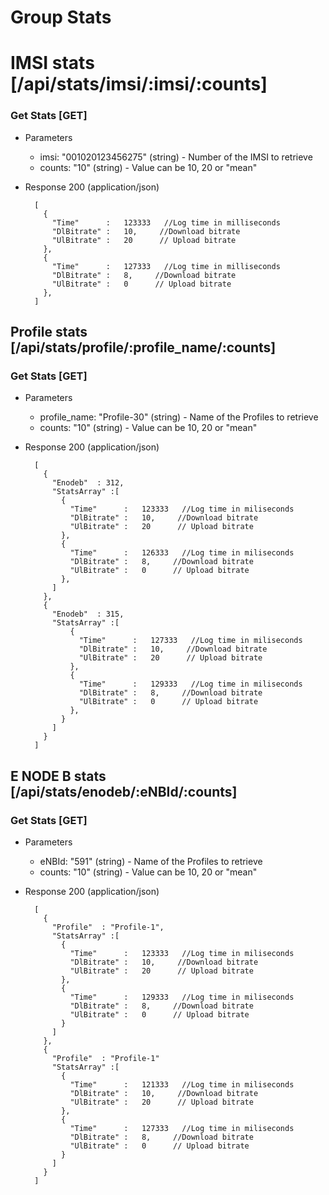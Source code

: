 # Group Stats

# IMSI stats [/api/stats/imsi/:imsi/:counts]

### Get Stats [GET]

+ Parameters
    + imsi: "001020123456275" (string) - Number of the IMSI to retrieve
    + counts: "10" (string) - Value can be 10, 20 or  "mean"

+ Response 200 (application/json)
      
        [
          {
            "Time"      :   123333   //Log time in milliseconds 
            "DlBitrate" :   10,     //Download bitrate  
            "UlBitrate" :   20      // Upload bitrate 
          },
          {
            "Time"      :   127333   //Log time in milliseconds
            "DlBitrate" :   8,     //Download bitrate  
            "UlBitrate" :   0      // Upload bitrate 
          },
        ]

## Profile stats [/api/stats/profile/:profile_name/:counts]

### Get Stats [GET]

+ Parameters
    + profile_name: "Profile-30" (string) - Name of the Profiles to retrieve
    + counts: "10" (string) - Value can be 10, 20 or  "mean"

+ Response 200 (application/json)
      
        [
          {
            "Enodeb"  : 312,
            "StatsArray" :[
              { 
                "Time"      :   123333   //Log time in miliseconds
                "DlBitrate" :   10,     //Download bitrate  
                "UlBitrate" :   20      // Upload bitrate 
              },
              {
                "Time"      :   126333   //Log time in miliseconds
                "DlBitrate" :   8,     //Download bitrate  
                "UlBitrate" :   0      // Upload bitrate 
              },
            ]
          },
          {
            "Enodeb"  : 315,
            "StatsArray" :[
                {
                  "Time"      :   127333   //Log time in miliseconds
                  "DlBitrate" :   10,     //Download bitrate  
                  "UlBitrate" :   20      // Upload bitrate 
                },
                {
                  "Time"      :   129333   //Log time in miliseconds
                  "DlBitrate" :   8,     //Download bitrate  
                  "UlBitrate" :   0      // Upload bitrate 
                },
              }
            ]
          }
        ]

## E NODE B stats [/api/stats/enodeb/:eNBId/:counts]

### Get Stats [GET]

+ Parameters
    + eNBId: "591" (string) - Name of the Profiles to retrieve
    + counts: "10" (string) - Value can be 10, 20 or  "mean"

+ Response 200 (application/json)

        [
          {
            "Profile"  : "Profile-1",
            "StatsArray" :[
              {
                "Time"      :   123333   //Log time in miliseconds
                "DlBitrate" :   10,     //Download bitrate  
                "UlBitrate" :   20      // Upload bitrate 
              },
              {
                "Time"      :   129333   //Log time in miliseconds
                "DlBitrate" :   8,     //Download bitrate  
                "UlBitrate" :   0      // Upload bitrate 
              }
            ]
          },
          {
            "Profile"  : "Profile-1"
            "StatsArray" :[
              {
                "Time"      :   121333   //Log time in miliseconds
                "DlBitrate" :   10,     //Download bitrate  
                "UlBitrate" :   20      // Upload bitrate 
              },
              {
                "Time"      :   127333   //Log time in miliseconds
                "DlBitrate" :   8,     //Download bitrate  
                "UlBitrate" :   0      // Upload bitrate 
              }
            ]
          }
        ]


